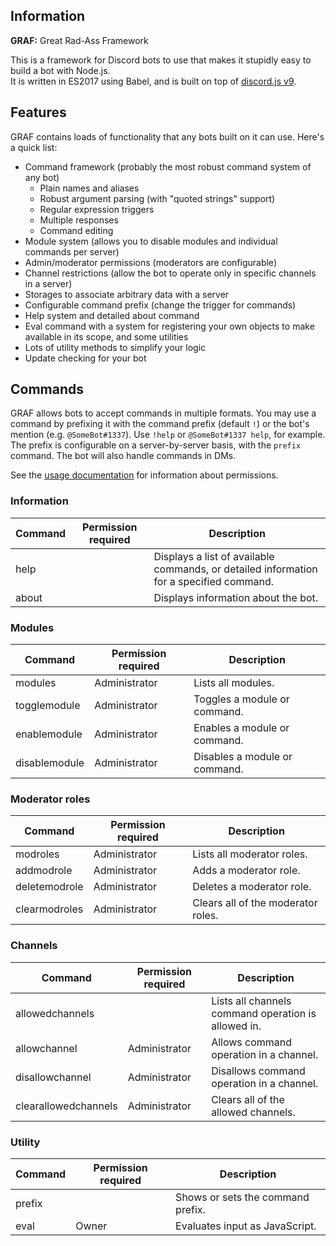 ## Information
**GRAF:** Great Rad-Ass Framework

This is a framework for Discord bots to use that makes it stupidly easy to build a bot with Node.js.  
It is written in ES2017 using Babel, and is built on top of [discord.js v9](https://github.com/hydrabolt/discord.js/).

## Features
GRAF contains loads of functionality that any bots built on it can use.
Here's a quick list:
- Command framework (probably the most robust command system of any bot)
	* Plain names and aliases
	* Robust argument parsing (with "quoted strings" support)
	* Regular expression triggers
	* Multiple responses
	* Command editing
- Module system (allows you to disable modules and individual commands per server)
- Admin/moderator permissions (moderators are configurable)
- Channel restrictions (allow the bot to operate only in specific channels in a server)
- Storages to associate arbitrary data with a server
- Configurable command prefix (change the trigger for commands)
- Help system and detailed about command
- Eval command with a system for registering your own objects to make available in its scope, and some utilities
- Lots of utility methods to simplify your logic
- Update checking for your bot

## Commands
GRAF allows bots to accept commands in multiple formats.
You may use a command by prefixing it with the command prefix (default `!`) or the bot's mention (e.g. `@SomeBot#1337`).
Use `!help` or `@SomeBot#1337 help`, for example.
The prefix is configurable on a server-by-server basis, with the `prefix` command.
The bot will also handle commands in DMs.

See the [usage documentation](./usage.html#permissions) for information about permissions.

### Information
| Command          | Permission required | Description                                                                                         |
|------------------|---------------------|-----------------------------------------------------------------------------------------------------|
| help             |                     | Displays a list of available commands, or detailed information for a specified command.             |
| about            |                     | Displays information about the bot.                                                                 |

### Modules
| Command          | Permission required | Description                                                                                         |
|------------------|---------------------|-----------------------------------------------------------------------------------------------------|
| modules          | Administrator       | Lists all modules.                                                                                  |
| togglemodule     | Administrator       | Toggles a module or command.                                                                        |
| enablemodule     | Administrator       | Enables a module or command.                                                                        |
| disablemodule    | Administrator       | Disables a module or command.                                                                       |

### Moderator roles
| Command          | Permission required | Description                                                                                         |
|------------------|---------------------|-----------------------------------------------------------------------------------------------------|
| modroles         | Administrator       | Lists all moderator roles.                                                                          |
| addmodrole       | Administrator       | Adds a moderator role.                                                                              |
| deletemodrole    | Administrator       | Deletes a moderator role.                                                                           |
| clearmodroles    | Administrator       | Clears all of the moderator roles.                                                                  |

### Channels
| Command              | Permission required | Description                                                                                     |
|----------------------|---------------------|-------------------------------------------------------------------------------------------------|
| allowedchannels      |                     | Lists all channels command operation is allowed in.                                             |
| allowchannel         | Administrator       | Allows command operation in a channel.                                                          |
| disallowchannel      | Administrator       | Disallows command operation in a channel.                                                       |
| clearallowedchannels | Administrator       | Clears all of the allowed channels.                                                             |

### Utility
| Command          | Permission required | Description                                                                                         |
|------------------|---------------------|-----------------------------------------------------------------------------------------------------|
| prefix           |                     | Shows or sets the command prefix.                                                                   |
| eval             | Owner               | Evaluates input as JavaScript.                                                                      |
